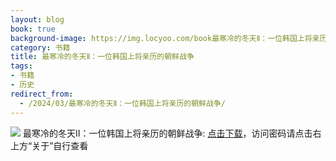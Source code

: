```yaml
---
layout: blog
book: true
background-image: https://img.locyoo.com/book最寒冷的冬天Ⅱ：一位韩国上将亲历的朝鲜战争.jpg
category: 书籍
title: 最寒冷的冬天Ⅱ：一位韩国上将亲历的朝鲜战争
tags:
- 书籍
- 历史
redirect_from:
  - /2024/03/最寒冷的冬天Ⅱ：一位韩国上将亲历的朝鲜战争/
---
```

![](https://img.locyoo.com/book最寒冷的冬天Ⅱ：一位韩国上将亲历的朝鲜战争.jpg)
最寒冷的冬天Ⅱ：一位韩国上将亲历的朝鲜战争: <a name = "ref1" href="https://url18.ctfile.com/f/50983618-1051397194-682833?p=3619">点击下载</a>，访问密码请点击右上方“关于”自行查看
